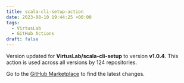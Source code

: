 ```yaml
---
title: scala-cli-setup-action
date: 2023-08-10 19:44:25 +00:00
tags:
  - VirtusLab
  - GitHub Actions
draft: false
---
```



Version updated for **VirtusLab/scala-cli-setup** to version **v1.0.4**.
This action is used across all versions by 124 repositories.

Go to the [GitHub Marketplace](https://github.com/marketplace/actions/scala-cli-setup-action) to find the latest changes.
